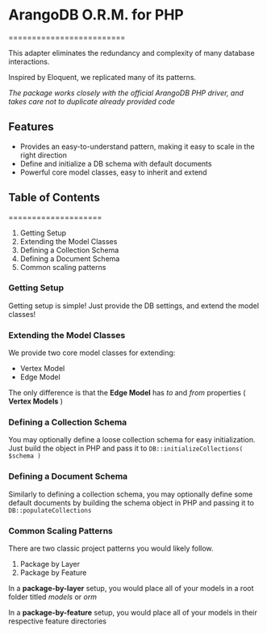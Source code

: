 # ArangoDB O.R.M. for PHP
=========================

This adapter eliminates the redundancy and complexity of many database interactions.

Inspired by Eloquent, we replicated many of its patterns.

_The package works closely with the official ArangoDB PHP driver, and takes care not to duplicate already provided code_

Features
--------

* Provides an easy-to-understand pattern, making it easy to scale in the right direction
* Define and initialize a DB schema with default documents
* Powerful core model classes, easy to inherit and extend

## Table of Contents
====================
1. Getting Setup
2. Extending the Model Classes
3. Defining a Collection Schema
4. Defining a Document Schema
5. Common scaling patterns

### Getting Setup
Getting setup is simple! Just provide the DB settings, and extend the model classes!

### Extending the Model Classes
We provide two core model classes for extending:
* Vertex Model
* Edge Model

The only difference is that the <b>Edge Model</b> has <em>to</em> and <em>from</em> properties ( <b>Vertex Models</b> )

### Defining a Collection Schema
You may optionally define a loose collection schema for easy initialization. Just build the object in PHP and pass it to
 <code>DB::initializeCollections( $schema )</code>
 
### Defining a Document Schema
Similarly to defining a collection schema, you may optionally define some default documents by building the schema object in PHP and passing it to
<code>DB::populateCollections</code>

### Common Scaling Patterns
There are two classic project patterns you would likely follow. 
1. Package by Layer
2. Package by Feature

In a <b>package-by-layer</b> setup, you would place all of your models in a root folder titled <em>models</em> or <em>orm</em>

In a <b>package-by-feature</b> setup, you would place all of your models in their respective feature directories